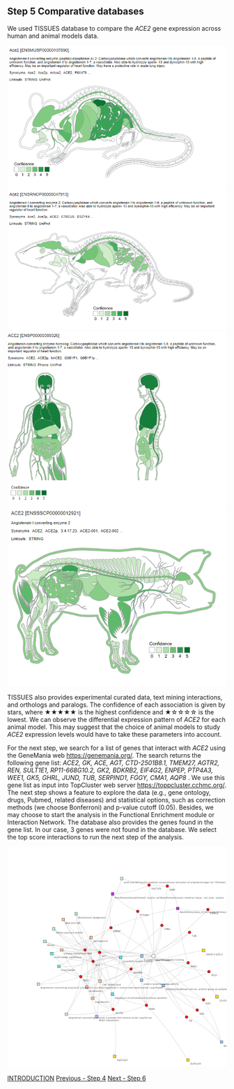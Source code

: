## Step 5 Comparative databases

We used TISSUES database to compare the *ACE2* gene expression across human and animal models data.


<img src= "./images/TISSUES-MOUSE.PNG">
<img src= "./images/TISSUES-RAT.PNG">
<img src= "./images/TISSUES-HUMAN.PNG">
<img src= "./images/TISSUES-PIG.PNG">

TISSUES also provides experimental curated data, text mining interactions, and orthologs and paralogs. The confidence of each association is given by stars, where ★★★★★ is the highest confidence and ★☆☆☆☆ is the lowest. 
We can observe the differential expression pattern of *ACE2* for each animal model. This may suggest that the choice of animal models to study *ACE2* expression levels would have to take these parameters into account.


For the next step, we search for a list of genes that interact with *ACE2* using the GeneMania web <https://genemania.org/>. The search returns the following gene list: *ACE2, GK, 
ACE, AGT, CTD-2501B8.1, TMEM27, AGTR2, REN, SULT1E1, RP11-668G10.2, GK2, BDKRB2, EIF4G2, ENPEP, PTP4A3, WEE1, GK5, GHRL, JUND, TUB, SERPIND1, FGGY, CMA1, AQP8* .
We use this gene list as input into TopCluster web server <https://toppcluster.cchmc.org/>. The next step shows a feature to explore the data (e.g., gene ontology, drugs, Pubmed, related diseases) and statistical options, such as correction methods (we choose Bonferroni) and p-value cutoff (0.05). Besides, we may choose to start the analysis in the
 Functional Enrichment module or Interaction Network. The database also provides the genes found in the gene list. In our case, 3 genes were not found in the database. We select the top score interactions to run the next step of the analysis.

<img src= "./images/data.png">

[INTRODUCTION](./index.md) [Previous - Step 4](./page4.md) [Next - Step 6](./page6.md)
